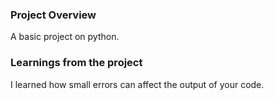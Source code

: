 ### Project Overview

 A basic project on python.


### Learnings from the project

 I learned how small errors can affect the output of your code. 


